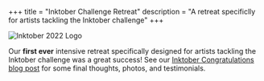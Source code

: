 +++
title = "Inktober Challenge Retreat"
description = "A retreat specificlly for artists tackling the Inktober challenge"
+++

![Inktober 2022 Logo](/2022/inktober/inktober-2022.png)

Our **first ever** intensive retreat specifically designed for artists tackling the Inktober challenge was a great success! See our [Inktober Congratulations blog post](/blog/inktober-congratulations/) for some final thoughts, photos, and testimonials.


